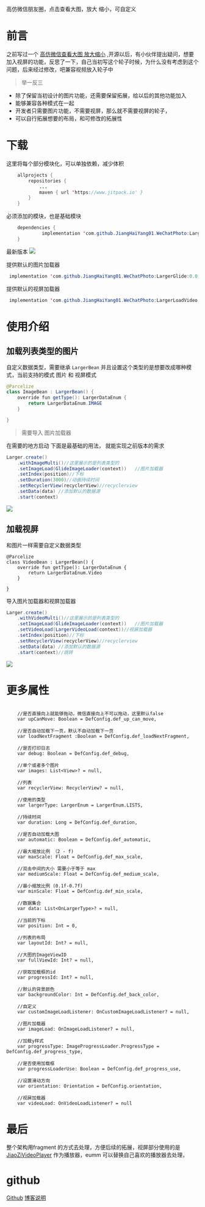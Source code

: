 


高仿微信朋友圈，点击查看大图，放大 缩小，可自定义

<!-- more -->


# 前言

之前写过一个  [高仿微信查看大图 放大缩小](https://allens.icu/posts/30acc017/) ,开源以后，有小伙伴提出疑问，想要加入视屏的功能，反思了一下，自己当初写这个轮子时候，为什么没有考虑到这个问题，后来经过修改，吧兼容视频放入轮子中

> 举一反三

- 除了保留当初设计的图片功能，还需要保留拓展，给以后的其他功能加入
- 能够兼容各种模式在一起
- 开发者只需要图片功能，不需要视屏，那么就不需要视屏的轮子，
- 可以自行拓展想要的布局，和可修改的拓展性




# 下载

这里将每个部分模块化，可以单独依赖，减少体积

```java
	allprojects {
		repositories {
			...
			maven { url 'https://www.jitpack.io' }
		}
	}
```

必须添加的模块，也是基础模块

```java
	dependencies {
	         implementation 'com.github.JiangHaiYang01.WeChatPhoto:Larger:0.0.5'
	}
```

最新版本 [![](https://www.jitpack.io/v/JiangHaiYang01/WeChatPhoto.svg)](https://www.jitpack.io/#JiangHaiYang01/WeChatPhoto)


提供默认的图片加载器

```java
 implementation 'com.github.JiangHaiYang01.WeChatPhoto:LargerGlide:0.0.5'
```

提供默认的视屏加载器
```java
 implementation 'com.github.JiangHaiYang01.WeChatPhoto:LargerLoadVideo:0.0.5'
```




# 使用介绍

## 加载列表类型的图片


自定义数据类型，需要继承 ``LargerBean``  并且设置这个类型的是想要改成哪种模式，当前支持的模式 图片 和 视屏模式

```java
@Parcelize
class ImageBean : LargerBean() {
    override fun getType(): LargerDataEnum {
        return LargerDataEnum.IMAGE
    }

}
```

> 需要导入 图片加载器

在需要的地方启动 下面是最基础的用法， 就能实现之前版本的需求

```java
Larger.create()
    .withImageMulti()//这里展示的是列表类型的
    .setImageLoad(GlideImageLoader(context))   //图片加载器
    .setIndex(position)//下标
    .setDuration(3000)//动画持续时间
    .setRecyclerView(recyclerView)//recyclerview
    .setData(data) //添加默认的数据源
    .start(context)
```




![](https://gitee.com/_Allens/BlogImage/raw/master/image/20200911091816.gif)


## 加载视屏

和图片一样需要自定义数据类型

```
@Parcelize
class VideoBean : LargerBean() {
    override fun getType(): LargerDataEnum {
        return LargerDataEnum.Video
    }

}
```

导入图片加载器和视屏加载器

```java
Larger.create()
    .withVideoMulti()//这里展示的是列表类型的
    .setImageLoad(GlideImageLoader(context))   //图片加载器
    .setVideoLoad(LargerVideoLoad(context))//视屏加载器
    .setIndex(position)//下标
    .setRecyclerView(recyclerView)//recyclerview
    .setData(data) //添加默认的数据源
    .start(context)//跳转

```




![](https://gitee.com/_Allens/BlogImage/raw/master/image/20200911092159.gif)


# 更多属性

```

    //是否直接向上就能够拖动，微信直接向上不可以拖动，这里默认false
    var upCanMove: Boolean = DefConfig.def_up_can_move,

    //是否自动加载下一页，默认不自动加载下一页
    var loadNextFragment :Boolean = DefConfig.def_loadNextFragment,

    //是否打印日志
    var debug: Boolean = DefConfig.def_debug,

    //单个或者多个图片
    var images: List<View>? = null,

    //列表
    var recyclerView: RecyclerView? = null,

    //使用的类型
    var largerType: LargerEnum = LargerEnum.LISTS,

    //持续时间
    var duration: Long = DefConfig.def_duration,

    //是否自动加载大图
    var automatic: Boolean = DefConfig.def_automatic,

    //最大缩放比例 （2 - f)
    var maxScale: Float = DefConfig.def_max_scale,

    //双击中间的大小 需要小于等于 max
    var mediumScale: Float = DefConfig.def_medium_scale,

    //最小缩放比例 (0.1f-0.7f)
    var minScale: Float = DefConfig.def_min_scale,

    //数据集合
    var data: List<OnLargerType>? = null,

    //当前的下标
    var position: Int = 0,

    //列表的布局
    var layoutId: Int? = null,

    //大图的ImageViewID
    var fullViewId: Int? = null,

    //获取加载框的id
    var progressId: Int? = null,

    //默认的背景颜色
    var backgroundColor: Int = DefConfig.def_back_color,

    //自定义
    var customImageLoadListener: OnCustomImageLoadListener? = null,

    //图片加载器
    var imageLoad: OnImageLoadListener? = null,

    //加载y样式
    var progressType: ImageProgressLoader.ProgressType = DefConfig.def_progress_type,

    //是否使用加载框
    var progressLoaderUse: Boolean = DefConfig.def_progress_use,

    //设置滑动方向
    var orientation: Orientation = DefConfig.orientation,

    //视屏加载器
    var videoLoad: OnVideoLoadListener? = null
```



# 最后

整个架构用fragment 的方式去处理，方便后续的拓展，视屏部分使用的是  [JiaoZiVideoPlayer](https://github.com/Jzvd/JiaoZiVideoPlayer) 作为播放器，eumm 可以替换自己喜欢的播放器去处理，



# github

[Github](https://github.com/JiangHaiYang01/WeChatPhoto)
[博客说明](https://allens.icu/posts/4a05dc12/#more)


